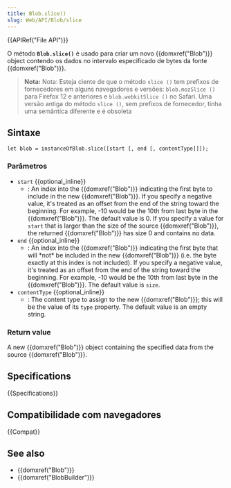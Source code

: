 ```yaml
---
title: Blob.slice()
slug: Web/API/Blob/slice
---
```


{{APIRef("File API")}}

O método **`Blob.slice()`** é usado para criar um novo {{domxref("Blob")}} object contendo os dados no intervalo especificado de bytes da fonte {{domxref("Blob")}}.

> **Nota:** Nota: Esteja ciente de que o método `slice ()` tem prefixos de fornecedores em alguns navegadores e versões: `blob.mozSlice ()` para Firefox 12 e anteriores e `blob.webkitSlice ()` no Safari. Uma versão antiga do método `slice ()`, sem prefixos de fornecedor, tinha uma semântica diferente e é obsoleta

## Sintaxe

```
let blob = instanceOfBlob.slice([start [, end [, contentType]]]);
```

### Parâmetros

- `start` {{optional_inline}}
  - : An index into the {{domxref("Blob")}} indicating the first byte to include in the new {{domxref("Blob")}}. If you specify a negative value, it's treated as an offset from the end of the string toward the beginning. For example, -10 would be the 10th from last byte in the {{domxref("Blob")}}. The default value is 0. If you specify a value for `start` that is larger than the size of the source {{domxref("Blob")}}, the returned {{domxref("Blob")}} has size 0 and contains no data.
- `end` {{optional_inline}}
  - : An index into the {{domxref("Blob")}} indicating the first byte that will \*not\* be included in the new {{domxref("Blob")}} (i.e. the byte exactly at this index is not included). If you specify a negative value, it's treated as an offset from the end of the string toward the beginning. For example, -10 would be the 10th from last byte in the {{domxref("Blob")}}. The default value is `size`.
- `contentType` {{optional_inline}}
  - : The content type to assign to the new {{domxref("Blob")}}; this will be the value of its `type` property. The default value is an empty string.

### Return value

A new {{domxref("Blob")}} object containing the specified data from the source {{domxref("Blob")}}.

## Specifications

{{Specifications}}

## Compatibilidade com navegadores

{{Compat}}

## See also

- {{domxref("Blob")}}
- {{domxref("BlobBuilder")}}
